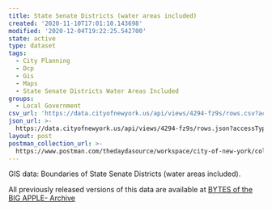 ```yaml
---
title: State Senate Districts (water areas included)
created: '2020-11-10T17:01:10.143698'
modified: '2020-12-04T19:22:25.542700'
state: active
type: dataset
tags:
  - City Planning
  - Dcp
  - Gis
  - Maps
  - State Senate Districts Water Areas Included
groups:
  - Local Government
csv_url: 'https://data.cityofnewyork.us/api/views/4294-fz9s/rows.csv?accessType=DOWNLOAD'
json_url: >-
  https://data.cityofnewyork.us/api/views/4294-fz9s/rows.json?accessType=DOWNLOAD
layout: post
postman_collection_url: >-
  https://www.postman.com/thedaydasource/workspace/city-of-new-york/collection/15909983-85c29214-048a-4e13-a370-fff4b107630a
---
```

GIS data: Boundaries of State Senate Districts (water areas included).

All previously released versions of this data are available at <a href="https://www1.nyc.gov/site/planning/data-maps/open-data/bytes-archive.page?sorts[year]=0">BYTES of the BIG APPLE- Archive</a>
